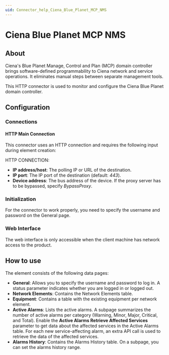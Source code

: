 ```yaml
---
uid: Connector_help_Ciena_Blue_Planet_MCP_NMS
---
```


# Ciena Blue Planet MCP NMS

## About

Ciena's Blue Planet Manage, Control and Plan (MCP) domain controller brings software-defined programmability to Ciena network and service operations. It eliminates manual steps between separate management tools.

This HTTP connector is used to monitor and configure the Ciena Blue Planet domain controller.

## Configuration

### Connections

#### HTTP Main Connection

This connector uses an HTTP connection and requires the following input during element creation:

HTTP CONNECTION:

- **IP address/host**: The polling IP or URL of the destination.
- **IP port**: The IP port of the destination (default: *443*).
- **Device address**: The bus address of the device. If the proxy server has to be bypassed, specify *BypassProxy*.

### Initialization

For the connector to work properly, you need to specify the username and password on the General page.

### Web Interface

The web interface is only accessible when the client machine has network access to the product.

## How to use

The element consists of the following data pages:

- **General**: Allows you to specify the username and password to log in. A status parameter indicates whether you are logged in or logged out.
- **Network Elements**: Contains the Network Elements table.
- **Equipment**: Contains a table with the existing equipment per network element.
- **Active Alarms**: Lists the active alarms. A subpage summarizes the number of active alarms per category (Warning, Minor, Major, Critical, and Total). Enable the **Active Alarms Retrieve Affected Services** parameter to get data about the affected services in the Active Alarms table. For each new service-affecting alarm, an extra API call is used to retrieve the data of the affected services.
- **Alarms History**: Contains the Alarms History table. On a subpage, you can set the alarms history range.
